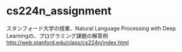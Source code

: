 # cs224n_assignment
スタンフォード大学の授業、Natural Language Processing with Deep Learningの、プログラミング課題の解答例
http://web.stanford.edu/class/cs224n/index.html